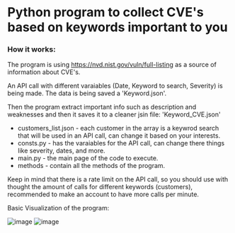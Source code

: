 # Python program to collect CVE's based on keywords important to you

### How it works:

The program is using https://nvd.nist.gov/vuln/full-listing as a source of information about CVE's.

An API call with different varaiables (Date, Keyword to search, Severity) is being made.
The data is being saved a 'Keyword.json'.


Then the program extract important info such as description and weaknesses and then it saves it to a cleaner jsin file: 'Keyword_CVE.json'

* customers_list.json - each customer in the array is a keywrod search that will be used in an API call, can change it based on your interests.
* consts.py - has the varaiables for the API call, can change there things like severity, dates, and more.
* main.py - the main page of the code to execute.
* methods - contain all the methods of the program. 

Keep in mind that there is a rate limit on the API call, so you should use with thought the amount of calls for different keywords (customers), recommended to make an account to have more calls per minute.

Basic Visualization of the program:







![image](https://github.com/roeiKriger/cve_customers_list/assets/66572300/fd943aaa-cd56-4b45-87ba-0e955eeb408a)
![image](https://github.com/roeiKriger/cve_customers_list/assets/66572300/c000a029-b111-4c89-aca0-747807ca9658)






